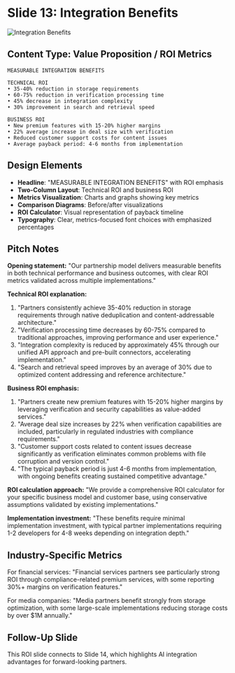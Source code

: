 # Slide 13: Integration Benefits

![Integration Benefits](../images/slide13.png)

## Content Type: Value Proposition / ROI Metrics

```
MEASURABLE INTEGRATION BENEFITS

TECHNICAL ROI
• 35-40% reduction in storage requirements
• 60-75% reduction in verification processing time
• 45% decrease in integration complexity
• 30% improvement in search and retrieval speed

BUSINESS ROI
• New premium features with 15-20% higher margins
• 22% average increase in deal size with verification
• Reduced customer support costs for content issues
• Average payback period: 4-6 months from implementation
```

## Design Elements

- **Headline**: "MEASURABLE INTEGRATION BENEFITS" with ROI emphasis
- **Two-Column Layout**: Technical ROI and business ROI
- **Metrics Visualization**: Charts and graphs showing key metrics
- **Comparison Diagrams**: Before/after visualizations
- **ROI Calculator**: Visual representation of payback timeline
- **Typography**: Clear, metrics-focused font choices with emphasized percentages

## Pitch Notes

**Opening statement:**
"Our partnership model delivers measurable benefits in both technical performance and business outcomes, with clear ROI metrics validated across multiple implementations."

**Technical ROI explanation:**
1. "Partners consistently achieve 35-40% reduction in storage requirements through native deduplication and content-addressable architecture."
2. "Verification processing time decreases by 60-75% compared to traditional approaches, improving performance and user experience."
3. "Integration complexity is reduced by approximately 45% through our unified API approach and pre-built connectors, accelerating implementation."
4. "Search and retrieval speed improves by an average of 30% due to optimized content addressing and reference architecture."

**Business ROI emphasis:**
1. "Partners create new premium features with 15-20% higher margins by leveraging verification and security capabilities as value-added services."
2. "Average deal size increases by 22% when verification capabilities are included, particularly in regulated industries with compliance requirements."
3. "Customer support costs related to content issues decrease significantly as verification eliminates common problems with file corruption and version control."
4. "The typical payback period is just 4-6 months from implementation, with ongoing benefits creating sustained competitive advantage."

**ROI calculation approach:**
"We provide a comprehensive ROI calculator for your specific business model and customer base, using conservative assumptions validated by existing implementations."

**Implementation investment:**
"These benefits require minimal implementation investment, with typical partner implementations requiring 1-2 developers for 4-8 weeks depending on integration depth."

## Industry-Specific Metrics

For financial services: "Financial services partners see particularly strong ROI through compliance-related premium services, with some reporting 30%+ margins on verification features."

For media companies: "Media partners benefit strongly from storage optimization, with some large-scale implementations reducing storage costs by over $1M annually."

## Follow-Up Slide

This ROI slide connects to Slide 14, which highlights AI integration advantages for forward-looking partners.